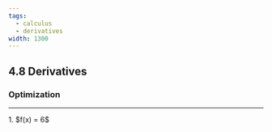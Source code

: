 ```yaml
---
tags:
  - calculus
  - derivatives
width: 1300
---
```


## 4.8 Derivatives

### Optimization

---

<grid drag="40 30" drop="topleft">
1. $f(x) = 6$
</grid>

